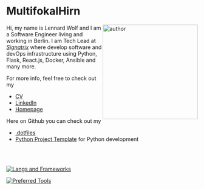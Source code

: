 # MultifokalHirn


 <img align="right" style="width: 250px" src="https://multifokalhirn.github.io/assets/images/author.jpeg" alt="author">

Hi, my name is Lennard Wolf and I am a Software Engineer living and working in Berlin. 
I am Tech Lead at [*Signatrix*](https://www.signatrix.com) where develop software and devOps infrastructure using Python, Flask, React.js, Docker, Ansible and many more.

For more info, feel free to check out my
- [CV](https://multifokalhirn.github.io/resume)
- [LinkedIn](https://www.linkedin.com/in/lennardwolf/)
- [Homepage](https://multifokalhirn.github.io)

Here on Github you can check out my
- [.dotfiles](https://github.com/MultifokalHirn/.dotfiles)
- [Python Project Template](https://github.com/MultifokalHirn/python_template_repo) for Python development

<br />
<br />

[![Langs and Frameworks](https://skillicons.dev/icons?i=python,flask,js,react,nodejs,ruby,html,css,bash&perline=10)](https://skillicons.dev)

[![Preferred Tools](https://skillicons.dev/icons?i=linux,docker,ansible,git,githubactions,jenkins,latex&perline=10)](https://skillicons.dev)

<!-- 
[coming soon...]
- overview on tools I use
- overview on recommended readings
### Preferred Languages
[![Programming](https://skillicons.dev/icons?i=py,js&perline=6)](https://skillicons.dev)

### Preferred Tools
[![Preferred Tools](https://skillicons.dev/icons?i=vscode,git,githubactions,md,docker,ansible&perline=6)](https://skillicons.dev)

 -->
